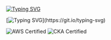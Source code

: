[![Typing SVG](https://readme-typing-svg.demolab.com?font=Fira+Code&size=21&pause=500&color=185570&vCenter=true&repeat=false&width=435&lines=Hi%2C+I%E2%80%99m+Mo+;Platform+DevOps++Engineer)](https://github.com/OpsMo/OpsMo)

[![Typing SVG](https://readme-typing-svg.demolab.com?font=Fira+Code&size=31&duration=1000&pause=7&color=0B2734&repeat=false&width=10000&height=5000&lines=With+around+a+decade+of+experience+in+high-availability+infrastructure+and+workflow+automation%2C+I%E2%80%99ve+helped+businesses+optimize+their+operations+for+reliability+and+scalability.+Starting+with+scripting+and+systems+engineering%2C+I%E2%80%99ve+spent+the+last+seven+years+specializing+in+cloud+DevOps%2C+Kubernetes%2C+and+Infrastructure+as+Code+(IaC)%2C+transforming+infrastructures+through+automation+and+modern+cloud+technologies.)](https://git.io/typing-svg)



![AWS Certified](https://img.shields.io/badge/AWS-Certified-orange)
![CKA Certified](https://img.shields.io/badge/Kubernetes-CKA-blue)
<!--
**OpsMo/OpsMo** is a ✨ _special_ ✨ repository because its `README.md` (this file) appears on your GitHub profile.

Here are some ideas to get you started:

- 🔭 I’m currently working on ...
- 🌱 I’m currently learning ...
- 👯 I’m looking to collaborate on ...
- 🤔 I’m looking for help with ...
- 💬 Ask me about ...
- 📫 How to reach me: ...
- 😄 Pronouns: He/Him
- ⚡ Fun fact: ...
-->
